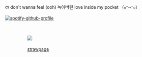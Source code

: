 ᰔ don't wanna feel (ooh) 녹아버린 love inside my pocket （๑ᵔ⤙ᵔ๑）
	ㅤ ㅤ ㅤ

[![spotify-github-profile](https://spotify-github-profile.kittinanx.com/api/view?uid=wjdes5kajmt1gqhbzctuzbgid&cover_image=true&theme=novatorem&show_offline=true&background_color=ffffff&interchange=false&bar_color=53b14f&bar_color_cover=false)](https://github.com/kittinan/spotify-github-profile)
 ㅤㅤ

  ㅤ ㅤ ㅤ ㅤ

 ㅤㅤㅤ ㅤㅤ  ![](https://nyaa.neocities.org/shrines/shrines%20css/chiikawa/chiikawaemb3_chara_img.png)

  ㅤㅤㅤ ㅤㅤ  [strawpage](https://beomran.straw.page/)

 
 
 
  ㅤㅤ  ㅤㅤ  ㅤㅤ  ㅤㅤ 
  

